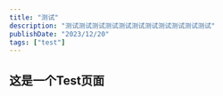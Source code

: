 ```yaml
---
title: "测试"
description: "测试测试测试测试测试测试测试测试测试测试测试"
publishDate: "2023/12/20"
tags: ["test"]
---
```


## 这是一个Test页面